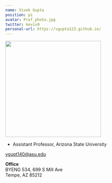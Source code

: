 ```yaml
---
name: Vivek Gupta
position: pi
avatar: Prof_photo.jpg
twitter: keviv9
personal-url: https://vgupta123.github.io/
---
```


<img width="300" src="{{site.baseurl}}/images/people/{{page.avatar}}" data-action="zoom">

- Assistant Professor, Arizona State University<br>

<i class="fa fa-envelope-o"></i> vgupt140@asu.edu

**Office**<br>
BYENG 534, 699 S Mill Ave<br>
Tempe, AZ 85212

<!-- [Ben Zhou](http://xuanyu.me/) runs his lab at the University of Pennsylvania.
Konrad is interested in the question of how the brain solves the credit assignment problem and
similarly how we should assign credit in the real world (through causality). In extension
of this main thrust he is interested in applications of causality in biomedical research.
Konrad has trained as student at ETH Zurich with Peter Konig, as postdoc at UCL London with Daniel
Wolpert and at MIT with Josh Tenenbaum. After a decade at Northwestern University he is now
PIK professor at UPenn. -->
